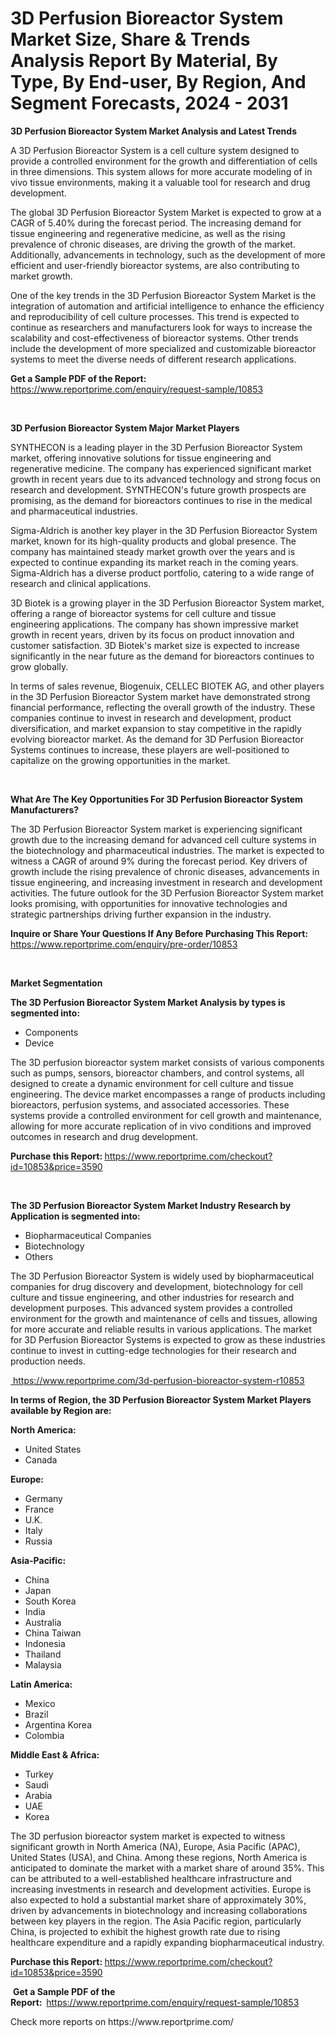 <p><h1>3D Perfusion Bioreactor System Market Size, Share & Trends Analysis Report By Material, By Type, By End-user, By Region, And Segment Forecasts, 2024 - 2031</h1></p><p><strong>3D Perfusion Bioreactor System Market Analysis and Latest Trends</strong></p>
<p><p>A 3D Perfusion Bioreactor System is a cell culture system designed to provide a controlled environment for the growth and differentiation of cells in three dimensions. This system allows for more accurate modeling of in vivo tissue environments, making it a valuable tool for research and drug development.</p><p>The global 3D Perfusion Bioreactor System Market is expected to grow at a CAGR of 5.40% during the forecast period. The increasing demand for tissue engineering and regenerative medicine, as well as the rising prevalence of chronic diseases, are driving the growth of the market. Additionally, advancements in technology, such as the development of more efficient and user-friendly bioreactor systems, are also contributing to market growth.</p><p>One of the key trends in the 3D Perfusion Bioreactor System Market is the integration of automation and artificial intelligence to enhance the efficiency and reproducibility of cell culture processes. This trend is expected to continue as researchers and manufacturers look for ways to increase the scalability and cost-effectiveness of bioreactor systems. Other trends include the development of more specialized and customizable bioreactor systems to meet the diverse needs of different research applications.</p></p>
<p><strong>Get a Sample PDF of the Report:&nbsp;</strong> <a href="https://www.reportprime.com/enquiry/request-sample/10853">https://www.reportprime.com/enquiry/request-sample/10853</a></p>
<p>&nbsp;</p>
<p><strong>3D Perfusion Bioreactor System Major Market Players</strong></p>
<p><p>SYNTHECON is a leading player in the 3D Perfusion Bioreactor System market, offering innovative solutions for tissue engineering and regenerative medicine. The company has experienced significant market growth in recent years due to its advanced technology and strong focus on research and development. SYNTHECON's future growth prospects are promising, as the demand for bioreactors continues to rise in the medical and pharmaceutical industries.</p><p>Sigma-Aldrich is another key player in the 3D Perfusion Bioreactor System market, known for its high-quality products and global presence. The company has maintained steady market growth over the years and is expected to continue expanding its market reach in the coming years. Sigma-Aldrich has a diverse product portfolio, catering to a wide range of research and clinical applications.</p><p>3D Biotek is a growing player in the 3D Perfusion Bioreactor System market, offering a range of bioreactor systems for cell culture and tissue engineering applications. The company has shown impressive market growth in recent years, driven by its focus on product innovation and customer satisfaction. 3D Biotek's market size is expected to increase significantly in the near future as the demand for bioreactors continues to grow globally.</p><p>In terms of sales revenue, Biogenuix, CELLEC BIOTEK AG, and other players in the 3D Perfusion Bioreactor System market have demonstrated strong financial performance, reflecting the overall growth of the industry. These companies continue to invest in research and development, product diversification, and market expansion to stay competitive in the rapidly evolving bioreactor market. As the demand for 3D Perfusion Bioreactor Systems continues to increase, these players are well-positioned to capitalize on the growing opportunities in the market.</p></p>
<p>&nbsp;</p>
<p><strong>What Are The Key Opportunities For 3D Perfusion Bioreactor System Manufacturers?</strong></p>
<p><p>The 3D Perfusion Bioreactor System market is experiencing significant growth due to the increasing demand for advanced cell culture systems in the biotechnology and pharmaceutical industries. The market is expected to witness a CAGR of around 9% during the forecast period. Key drivers of growth include the rising prevalence of chronic diseases, advancements in tissue engineering, and increasing investment in research and development activities. The future outlook for the 3D Perfusion Bioreactor System market looks promising, with opportunities for innovative technologies and strategic partnerships driving further expansion in the industry.</p></p>
<p><strong>Inquire or Share Your Questions If Any Before Purchasing This Report:</strong> <a href="https://www.reportprime.com/enquiry/pre-order/10853">https://www.reportprime.com/enquiry/pre-order/10853</a></p>
<p>&nbsp;</p>
<p><strong>Market Segmentation</strong></p>
<p><strong>The 3D Perfusion Bioreactor System Market Analysis by types is segmented into:</strong></p>
<p><ul><li>Components</li><li>Device</li></ul></p>
<p><p>The 3D perfusion bioreactor system market consists of various components such as pumps, sensors, bioreactor chambers, and control systems, all designed to create a dynamic environment for cell culture and tissue engineering. The device market encompasses a range of products including bioreactors, perfusion systems, and associated accessories. These systems provide a controlled environment for cell growth and maintenance, allowing for more accurate replication of in vivo conditions and improved outcomes in research and drug development.</p></p>
<p><strong>Purchase this Report:&nbsp;</strong><a href="https://www.reportprime.com/checkout?id=10853&price=3590">https://www.reportprime.com/checkout?id=10853&price=3590</a></p>
<p>&nbsp;</p>
<p><strong>The 3D Perfusion Bioreactor System Market Industry Research by Application is segmented into:</strong></p>
<p><ul><li>Biopharmaceutical Companies</li><li>Biotechnology</li><li>Others</li></ul></p>
<p><p>The 3D Perfusion Bioreactor System is widely used by biopharmaceutical companies for drug discovery and development, biotechnology for cell culture and tissue engineering, and other industries for research and development purposes. This advanced system provides a controlled environment for the growth and maintenance of cells and tissues, allowing for more accurate and reliable results in various applications. The market for 3D Perfusion Bioreactor Systems is expected to grow as these industries continue to invest in cutting-edge technologies for their research and production needs.</p></p>
<p><a href="https://www.reportprime.com/3d-perfusion-bioreactor-system-r10853">&nbsp;https://www.reportprime.com/3d-perfusion-bioreactor-system-r10853</a></p>
<p><strong>In terms of Region, the 3D Perfusion Bioreactor System Market Players available by Region are:</strong></p>
<p>
    <p> <strong> North America: </strong>
        <ul>
            <li>United States</li>
            <li>Canada</li>
        </ul>
        </p> 
    <p> <strong> Europe: </strong>
        <ul>
            <li>Germany</li>
            <li>France</li>
            <li>U.K.</li>
            <li>Italy</li>
            <li>Russia</li>
        </ul>
        </p> 
    <p> <strong> Asia-Pacific: </strong>
        <ul>
            <li>China</li>
            <li>Japan</li>
            <li>South Korea</li>
            <li>India</li>
            <li>Australia</li>
            <li>China Taiwan</li>
            <li>Indonesia</li>
            <li>Thailand</li>
            <li>Malaysia</li>
        </ul>
        </p> 
    <p> <strong> Latin America: </strong>
        <ul>
            <li>Mexico</li>
            <li>Brazil</li>
            <li>Argentina Korea</li>
            <li>Colombia</li>
        </ul>
        </p> 
    <p> <strong> Middle East & Africa: </strong>
        <ul>
            <li>Turkey</li>
            <li>Saudi</li>
            <li>Arabia</li>
            <li>UAE</li>
            <li>Korea</li>
        </ul>
    </p>
    </p>
<p><p>The 3D perfusion bioreactor system market is expected to witness significant growth in North America (NA), Europe, Asia Pacific (APAC), United States (USA), and China. Among these regions, North America is anticipated to dominate the market with a market share of around 35%. This can be attributed to a well-established healthcare infrastructure and increasing investments in research and development activities. Europe is also expected to hold a substantial market share of approximately 30%, driven by advancements in biotechnology and increasing collaborations between key players in the region. The Asia Pacific region, particularly China, is projected to exhibit the highest growth rate due to rising healthcare expenditure and a rapidly expanding biopharmaceutical industry.</p></p>
<p><strong>Purchase this Report: </strong><a href="https://www.reportprime.com/checkout?id=10853&price=3590">https://www.reportprime.com/checkout?id=10853&price=3590</a></p>
<p>&nbsp;<strong>Get a Sample PDF of the Report:&nbsp;&nbsp;</strong><a href="https://www.reportprime.com/enquiry/request-sample/10853">https://www.reportprime.com/enquiry/request-sample/10853</a></p>
<p><strong></strong></p>
<p>Check more reports on https://www.reportprime.com/</p>